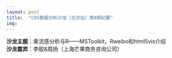```yaml
---
layout: post
title:  "COS数据分析沙龙（北京站）第8期纪要"
img: 
---
```


**沙龙主题**：禽流感分析与R——MSToolkit，Rweibo和html5vis介绍  
**沙龙嘉宾**：李舰&周扬（上海芒果商务咨询公司）